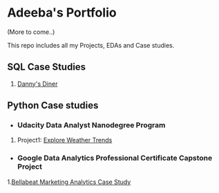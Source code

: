 # Adeeba's Portfolio

(More to come..)

This repo includes all my Projects, EDAs and Case studies.
## SQL Case Studies
1. [Danny's Diner](https://github.com/ade-eba/8WeekSQLChallenge/blob/main/Case%20Study%20%231%20Danny's%20Diner/README.md)

## Python Case studies
- ###  Udacity Data Analyst Nanodegree Program
1. Project1: [Explore Weather Trends](https://github.com/ade-eba/Udacity-Data-Analyst-Nanodegree/blob/main/ExploreWeatherTrends.ipynb)


- ### Google Data Analytics Professional Certificate Capstone Project
1.[Bellabeat Marketing Analytics Case Study](https://github.com/ade-eba/Google-Data-Analytics-Professional-Certificate)
